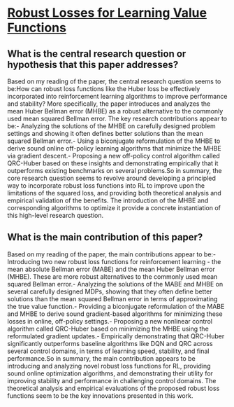 # [Robust Losses for Learning Value Functions](https://arxiv.org/abs/2205.08464v2)

## What is the central research question or hypothesis that this paper addresses?

Based on my reading of the paper, the central research question seems to be:How can robust loss functions like the Huber loss be effectively incorporated into reinforcement learning algorithms to improve performance and stability? More specifically, the paper introduces and analyzes the mean Huber Bellman error (MHBE) as a robust alternative to the commonly used mean squared Bellman error. The key research contributions appear to be:- Analyzing the solutions of the MHBE on carefully designed problem settings and showing it often defines better solutions than the mean squared Bellman error.- Using a biconjugate reformulation of the MHBE to derive sound online off-policy learning algorithms that minimize the MHBE via gradient descent.- Proposing a new off-policy control algorithm called QRC-Huber based on these insights and demonstrating empirically that it outperforms existing benchmarks on several problems.So in summary, the core research question seems to revolve around developing a principled way to incorporate robust loss functions into RL to improve upon the limitations of the squared loss, and providing both theoretical analysis and empirical validation of the benefits. The introduction of the MHBE and corresponding algorithms to optimize it provide a concrete instantiation of this high-level research question.


## What is the main contribution of this paper?

Based on my reading of the paper, the main contributions appear to be:- Introducing two new robust loss functions for reinforcement learning - the mean absolute Bellman error (MABE) and the mean Huber Bellman error (MHBE). These are more robust alternatives to the commonly used mean squared Bellman error.- Analyzing the solutions of the MABE and MHBE on several carefully designed MDPs, showing that they often define better solutions than the mean squared Bellman error in terms of approximating the true value function.- Providing a biconjugate reformulation of the MABE and MHBE to derive sound gradient-based algorithms for minimizing these losses in online, off-policy settings.- Proposing a new nonlinear control algorithm called QRC-Huber based on minimizing the MHBE using the reformulated gradient updates.- Empirically demonstrating that QRC-Huber significantly outperforms baseline algorithms like DQN and QRC across several control domains, in terms of learning speed, stability, and final performance.So in summary, the main contribution appears to be introducing and analyzing novel robust loss functions for RL, providing sound online optimization algorithms, and demonstrating their utility for improving stability and performance in challenging control domains. The theoretical analysis and empirical evaluations of the proposed robust loss functions seem to be the key innovations presented in this work.
